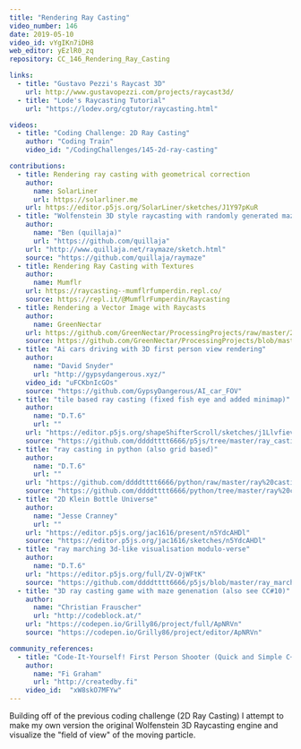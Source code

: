 ```yaml
---
title: "Rendering Ray Casting"
video_number: 146
date: 2019-05-10
video_id: vYgIKn7iDH8
web_editor: yEzlR0_zq
repository: CC_146_Rendering_Ray_Casting

links:
  - title: "Gustavo Pezzi's Raycast 3D"
    url: http://www.gustavopezzi.com/projects/raycast3d/
  - title: "Lode's Raycasting Tutorial"
    url: "https://lodev.org/cgtutor/raycasting.html"

videos:
  - title: "Coding Challenge: 2D Ray Casting"
    author: "Coding Train"
    video_id: "/CodingChallenges/145-2d-ray-casting"

contributions:
  - title: Rendering ray casting with geometrical correction
    author:
      name: SolarLiner
      url: https://solarliner.me
    url: https://editor.p5js.org/SolarLiner/sketches/J1Y97pKuR
  - title: "Wolfenstein 3D style raycasting with randomly generated mazes (p5.js)"
    author:
      name: "Ben (quillaja)"
      url: "https://github.com/quillaja"
    url: "http://www.quillaja.net/raymaze/sketch.html"
    source: "https://github.com/quillaja/raymaze"
  - title: Rendering Ray Casting with Textures
    author:
      name: Mumflr
    url: https://raycasting--mumflrfumperdin.repl.co/
    source: https://repl.it/@MumflrFumperdin/Raycasting
  - title: Rendering a Vector Image with Raycasts
    author:
      name: GreenNectar
    url: https://github.com/GreenNectar/ProcessingProjects/raw/master/2DRayCastRenderer.zip
    source: https://github.com/GreenNectar/ProcessingProjects/blob/master/2DRayCastRenderer.zip
  - title: "Ai cars driving with 3D first person view rendering"
    author:
      name: "David Snyder"
      url: "http://gypsydangerous.xyz/"
    video_id: "uFCKbnIcGOs"
    source: "https://github.com/GypsyDangerous/AI_car_FOV"
  - title: "tile based ray casting (fixed fish eye and added minimap)"
    author:
      name: "D.T.6"
      url: ""
    url: "https://editor.p5js.org/shapeShifterScroll/sketches/j1Llvfiev"
    source: "https://github.com/ddddtttt6666/p5js/tree/master/ray_casting_3d"
  - title: "ray casting in python (also grid based)"
    author:
      name: "D.T.6"
      url: ""
    url: "https://github.com/ddddtttt6666/python/raw/master/ray%20casting/main.rar"
    source: "https://github.com/ddddtttt6666/python/tree/master/ray%20casting"
  - title: "2D Klein Bottle Universe"
    author:
      name: "Jesse Cranney"
      url: ""
    url: "https://editor.p5js.org/jac1616/present/n5YdcAHDl"
    source: "https://editor.p5js.org/jac1616/sketches/n5YdcAHDl"
  - title: "ray marching 3d-like visualisation modulo-verse"
    author:
      name: "D.T.6"
    url: "https://editor.p5js.org/full/ZV-OjWFtK"
    source: "https://github.com/ddddtttt6666/p5js/blob/master/ray_marching_3d_wolf_infinite/sketch.js"
  - title: "3D ray casting game with maze genenation (also see CC#10)"
    author:
      name: "Christian Frauscher"
      url: "http://codeblock.at/"
    url: "https://codepen.io/Grilly86/project/full/ApNRVn"
    source: "https://codepen.io/Grilly86/project/editor/ApNRVn"

community_references:
  - title: "Code-It-Yourself! First Person Shooter (Quick and Simple C++)"
    author:
      name: "Fi Graham"
      url: "http://createdby.fi"
    video_id:  "xW8skO7MFYw"
---
```


Building off of the previous coding challenge (2D Ray Casting) I attempt to make my own version the original Wolfenstein 3D Raycasting engine and visualize the "field of view" of the moving particle.
